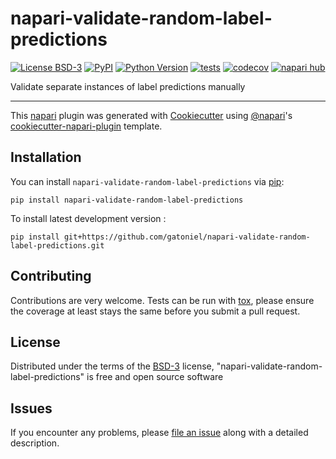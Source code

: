 # napari-validate-random-label-predictions

[![License BSD-3](https://img.shields.io/pypi/l/napari-validate-random-label-predictions.svg?color=green)](https://github.com/gatoniel/napari-validate-random-label-predictions/raw/main/LICENSE)
[![PyPI](https://img.shields.io/pypi/v/napari-validate-random-label-predictions.svg?color=green)](https://pypi.org/project/napari-validate-random-label-predictions)
[![Python Version](https://img.shields.io/pypi/pyversions/napari-validate-random-label-predictions.svg?color=green)](https://python.org)
[![tests](https://github.com/gatoniel/napari-validate-random-label-predictions/workflows/tests/badge.svg)](https://github.com/gatoniel/napari-validate-random-label-predictions/actions)
[![codecov](https://codecov.io/gh/gatoniel/napari-validate-random-label-predictions/branch/main/graph/badge.svg)](https://codecov.io/gh/gatoniel/napari-validate-random-label-predictions)
[![napari hub](https://img.shields.io/endpoint?url=https://api.napari-hub.org/shields/napari-validate-random-label-predictions)](https://napari-hub.org/plugins/napari-validate-random-label-predictions)

Validate separate instances of label predictions manually

----------------------------------

This [napari] plugin was generated with [Cookiecutter] using [@napari]'s [cookiecutter-napari-plugin] template.

<!--
Don't miss the full getting started guide to set up your new package:
https://github.com/napari/cookiecutter-napari-plugin#getting-started

and review the napari docs for plugin developers:
https://napari.org/stable/plugins/index.html
-->

## Installation

You can install `napari-validate-random-label-predictions` via [pip]:

    pip install napari-validate-random-label-predictions



To install latest development version :

    pip install git+https://github.com/gatoniel/napari-validate-random-label-predictions.git


## Contributing

Contributions are very welcome. Tests can be run with [tox], please ensure
the coverage at least stays the same before you submit a pull request.

## License

Distributed under the terms of the [BSD-3] license,
"napari-validate-random-label-predictions" is free and open source software

## Issues

If you encounter any problems, please [file an issue] along with a detailed description.

[napari]: https://github.com/napari/napari
[Cookiecutter]: https://github.com/audreyr/cookiecutter
[@napari]: https://github.com/napari
[MIT]: http://opensource.org/licenses/MIT
[BSD-3]: http://opensource.org/licenses/BSD-3-Clause
[GNU GPL v3.0]: http://www.gnu.org/licenses/gpl-3.0.txt
[GNU LGPL v3.0]: http://www.gnu.org/licenses/lgpl-3.0.txt
[Apache Software License 2.0]: http://www.apache.org/licenses/LICENSE-2.0
[Mozilla Public License 2.0]: https://www.mozilla.org/media/MPL/2.0/index.txt
[cookiecutter-napari-plugin]: https://github.com/napari/cookiecutter-napari-plugin

[file an issue]: https://github.com/gatoniel/napari-validate-random-label-predictions/issues

[napari]: https://github.com/napari/napari
[tox]: https://tox.readthedocs.io/en/latest/
[pip]: https://pypi.org/project/pip/
[PyPI]: https://pypi.org/
